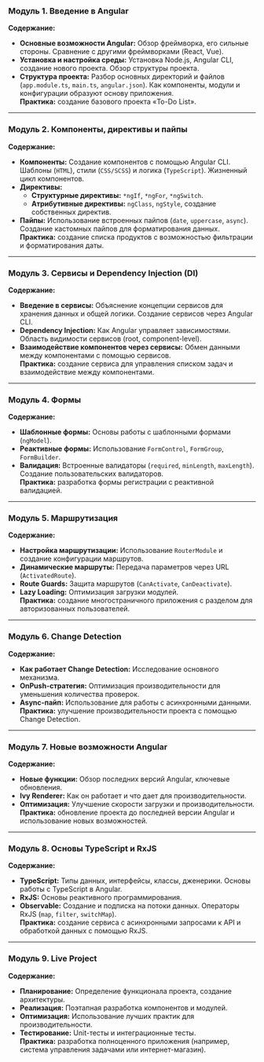 ### **Модуль 1. Введение в Angular**  
**Содержание:**  
- **Основные возможности Angular:** Обзор фреймворка, его сильные стороны. Сравнение с другими фреймворками (React, Vue).  
- **Установка и настройка среды:** Установка Node.js, Angular CLI, создание нового проекта. Обзор структуры проекта.  
- **Структура проекта:** Разбор основных директорий и файлов (`app.module.ts`, `main.ts`, `angular.json`). Как компоненты, модули и конфигурации образуют основу приложения.  
**Практика:** создание базового проекта «To-Do List».  

---

### **Модуль 2. Компоненты, директивы и пайпы**  
**Содержание:**  
- **Компоненты:** Создание компонентов с помощью Angular CLI. Шаблоны (`HTML`), стили (`CSS/SCSS`) и логика (`TypeScript`). Жизненный цикл компонентов.  
- **Директивы:**  
  - **Структурные директивы:** `*ngIf`, `*ngFor`, `*ngSwitch`.  
  - **Атрибутивные директивы:** `ngClass`, `ngStyle`, создание собственных директив.  
- **Пайпы:** Использование встроенных пайпов (`date`, `uppercase`, `async`). Создание кастомных пайпов для форматирования данных.  
**Практика:** создание списка продуктов с возможностью фильтрации и форматирования даты.  

---

### **Модуль 3. Сервисы и Dependency Injection (DI)**  
**Содержание:**  
- **Введение в сервисы:** Объяснение концепции сервисов для хранения данных и общей логики. Создание сервисов через Angular CLI.  
- **Dependency Injection:** Как Angular управляет зависимостями. Область видимости сервисов (root, component-level).  
- **Взаимодействие компонентов через сервисы:** Обмен данными между компонентами с помощью сервисов.  
**Практика:** создание сервиса для управления списком задач и взаимодействие между компонентами.  

---

### **Модуль 4. Формы**  
**Содержание:**  
- **Шаблонные формы:** Основы работы с шаблонными формами (`ngModel`).  
- **Реактивные формы:** Использование `FormControl`, `FormGroup`, `FormBuilder`.  
- **Валидация:** Встроенные валидаторы (`required`, `minLength`, `maxLength`). Создание пользовательских валидаторов.  
**Практика:** разработка формы регистрации с реактивной валидацией.  

---

### **Модуль 5. Маршрутизация**  
**Содержание:**  
- **Настройка маршрутизации:** Использование `RouterModule` и создание конфигурации маршрутов.  
- **Динамические маршруты:** Передача параметров через URL (`ActivatedRoute`).  
- **Route Guards:** Защита маршрутов (`CanActivate`, `CanDeactivate`).  
- **Lazy Loading:** Оптимизация загрузки модулей.  
**Практика:** создание многостраничного приложения с разделом для авторизованных пользователей.  

---

### **Модуль 6. Change Detection**  
**Содержание:**  
- **Как работает Change Detection:** Исследование основного механизма.  
- **OnPush-стратегия:** Оптимизация производительности для уменьшения количества проверок.  
- **Async-пайп:** Использование для работы с асинхронными данными.  
**Практика:** улучшение производительности проекта с помощью Change Detection.  

---

### **Модуль 7. Новые возможности Angular**  
**Содержание:**  
- **Новые функции:** Обзор последних версий Angular, ключевые обновления.  
- **Ivy Renderer:** Как он работает и что дает для производительности.  
- **Оптимизация:** Улучшение скорости загрузки и производительности.  
**Практика:** обновление проекта до последней версии Angular и использование новых возможностей.  

---

### **Модуль 8. Основы TypeScript и RxJS**  
**Содержание:**  
- **TypeScript:** Типы данных, интерфейсы, классы, дженерики. Основы работы с TypeScript в Angular.  
- **RxJS:** Основы реактивного программирования.  
- **Observable:** Создание и подписка на потоки данных. Операторы RxJS (`map`, `filter`, `switchMap`).  
**Практика:** создание сервиса с асинхронными запросами к API и обработкой данных с помощью RxJS.  

---

### **Модуль 9. Live Project**  
**Содержание:**  
- **Планирование:** Определение функционала проекта, создание архитектуры.  
- **Реализация:** Поэтапная разработка компонентов и модулей.  
- **Оптимизация:** Использование лучших практик для производительности.  
- **Тестирование:** Unit-тесты и интеграционные тесты.  
**Практика:** разработка полноценного приложения (например, система управления задачами или интернет-магазин).
